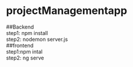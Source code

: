 # projectManagementapp
##Backend\
step1: npm install\
step2: nodemon server.js\
##frontend\
step1:npm intal\
step2: ng serve
